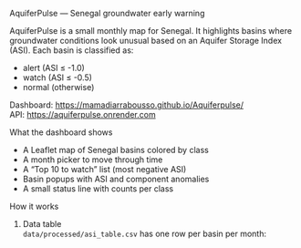  AquiferPulse — Senegal groundwater early warning

AquiferPulse is a small monthly map for Senegal. It highlights basins where groundwater conditions look unusual based on an Aquifer Storage Index (ASI). Each basin is classified as:
- alert (ASI ≤ -1.0)
- watch (ASI ≤ -0.5)
- normal (otherwise)

Dashboard: https://mamadiarrabousso.github.io/Aquiferpulse/  
API: https://aquiferpulse.onrender.com

What the dashboard shows
- A Leaflet map of Senegal basins colored by class
- A month picker to move through time
- A “Top 10 to watch” list (most negative ASI)
- Basin popups with ASI and component anomalies
- A small status line with counts per class

 How it works
1. Data table  
   `data/processed/asi_table.csv` has one row per basin per month:
